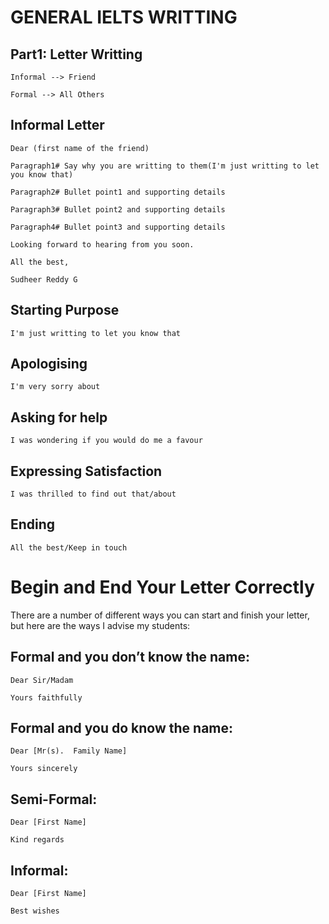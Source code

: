 # GENERAL IELTS WRITTING

## Part1: Letter Writting

<pre><code class="shell">Informal --> Friend</code></pre>
<pre><code class="shell">Formal --> All Others</code></pre>

## Informal Letter

<pre><code class="shell">Dear (first name of the friend)</code></pre>
<pre><code class="shell">Paragraph1# Say why you are writting to them(I'm just writting to let you know that)</code></pre>
<pre><code class="shell">Paragraph2# Bullet point1 and supporting details</code></pre>
<pre><code class="shell">Paragraph3# Bullet point2 and supporting details</code></pre>
<pre><code class="shell">Paragraph4# Bullet point3 and supporting details</code></pre>
<pre><code class="shell">Looking forward to hearing from you soon.</code></pre>
<pre><code class="shell">All the best,</code></pre>
<pre><code class="shell">Sudheer Reddy G</code></pre>

## Starting Purpose

<pre><code class="shell">I'm just writting to let you know that</code></pre>

## Apologising 

<pre><code class="shell">I'm very sorry about</code></pre>

## Asking for help 

<pre><code class="shell">I was wondering if you would do me a favour</code></pre>

## Expressing Satisfaction 

<pre><code class="shell">I was thrilled to find out that/about</code></pre>

## Ending 

<pre><code class="shell">All the best/Keep in touch</code></pre>

# Begin and End Your Letter Correctly

There are a number of different ways you can start and finish your letter, but here are the ways I advise my students:

## Formal and you don’t know the name:

<pre><code class="shell">Dear Sir/Madam</code></pre>
<pre><code class="shell">Yours faithfully</code></pre>

## Formal and you do know the name:

<pre><code class="shell">Dear [Mr(s).  Family Name]</code></pre>
<pre><code class="shell">Yours sincerely</code></pre>

## Semi-Formal:

<pre><code class="shell">Dear [First Name]</code></pre>
<pre><code class="shell">Kind regards</code></pre>

## Informal:

<pre><code class="shell">Dear [First Name]</code></pre>
<pre><code class="shell">Best wishes</code></pre>